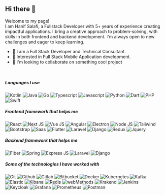 ## Hi there 👋

Welcome to my page!
<br>
I am Hanif Salafi, a Fullstack Developer with 5+ years of experience creating impactful applications. I bring a creative approach to problem-solving, with skills in both frontend and backend development. I'm always open to new challenges and eager to keep learning.

- 🔭  I am a Full Stack Developer and Technical Consultant.
- 🌱  Interested in Full Stack Mobile Application development.
- 👯  I'm looking to collaborate on something cool project
  
<br>

##### Languages I use

![Kotlin](https://img.shields.io/badge/Kotlin-0095D5?&style=for-the-badge&logo=kotlin&logoColor=white)
![Java](https://img.shields.io/badge/Java-ED8B00?style=for-the-badge&logo=openjdk&logoColor=white)
![Go](https://img.shields.io/badge/Go-00ADD8?style=for-the-badge&logo=go&logoColor=white)
![Typescript](https://img.shields.io/badge/TypeScript-007ACC?style=for-the-badge&logo=typescript&logoColor=white)
![Javascript](https://img.shields.io/badge/JavaScript-F7DF1E?style=for-the-badge&logo=javascript&logoColor=black)
![Python](https://img.shields.io/badge/Python-3776AB?style=for-the-badge&logo=python&logoColor=white)
![Dart](https://img.shields.io/badge/Dart-0175C2?style=for-the-badge&logo=dart&logoColor=white)
![PHP](https://img.shields.io/badge/PHP-777BB4?style=for-the-badge&logo=php&logoColor=white)
![Swift](https://img.shields.io/badge/Swift-FA7343?style=for-the-badge&logo=swift&logoColor=white)

##### Frontend framework that helps me

![React](https://img.shields.io/badge/React-20232A?style=for-the-badge&logo=react&logoColor=61DAFB)
![Next JS](https://img.shields.io/badge/next.js-000000?style=for-the-badge&logo=nextdotjs&logoColor=white)
![Vue JS](https://img.shields.io/badge/Vue.js-35495E?style=for-the-badge&logo=vue.js&logoColor=4FC08D)
![Angular](https://img.shields.io/badge/Angular-DD0031?style=for-the-badge&logo=angular&logoColor=white)
![Electron](https://img.shields.io/badge/Electron-123?style=for-the-badge&logo=electron&logoColor=%23fff&color=%2347848F)
![Node JS](https://img.shields.io/badge/Node.js-43853D?style=for-the-badge&logo=node.js&logoColor=white)
![Tailwind](https://img.shields.io/badge/Tailwind_CSS-38B2AC?style=for-the-badge&logo=tailwind-css&logoColor=white)
![Bootstrap](https://img.shields.io/badge/Bootstrap-563D7C?style=for-the-badge&logo=bootstrap&logoColor=white)
![Saas](https://img.shields.io/badge/Sass-CC6699?style=for-the-badge&logo=sass&logoColor=white)
![Flutter](https://img.shields.io/badge/Flutter-02569B?style=for-the-badge&logo=flutter&logoColor=white)
![Laravel](https://img.shields.io/badge/Laravel-FF2D20?style=for-the-badge&logo=laravel&logoColor=white)
![Django](https://img.shields.io/badge/Django-092E20?style=for-the-badge&logo=django&logoColor=white)
![Redux](https://img.shields.io/badge/Redux-593D88?style=for-the-badge&logo=redux&logoColor=white)
![Jquery](https://img.shields.io/badge/jQuery-0769AD?style=for-the-badge&logo=jquery&logoColor=white)

##### Backend framework that helps me

![Fiber](https://img.shields.io/badge/Fiber-123?style=for-the-badge&logo=go&color=%23bce6eb)
![Spring](https://img.shields.io/badge/Spring-6DB33F?style=for-the-badge&logo=spring&logoColor=white)
![Express JS](https://img.shields.io/badge/Express.js-404D59?style=for-the-badge)
![Laravel](https://img.shields.io/badge/Laravel-FF2D20?style=for-the-badge&logo=laravel&logoColor=white)
![Django](https://img.shields.io/badge/Django-092E20?style=for-the-badge&logo=django&logoColor=white)

##### Some of the technologies I have worked with

![Git](https://img.shields.io/badge/GIT-E44C30?style=for-the-badge&logo=git&logoColor=white)
![Github](https://img.shields.io/badge/GitHub-100000?style=for-the-badge&logo=github&logoColor=white)
![Gitlab](https://img.shields.io/badge/GitLab-330F63?style=for-the-badge&logo=gitlab&logoColor=white)
![Bitbucket](https://img.shields.io/badge/Bitbucket-0747a6?style=for-the-badge&logo=bitbucket&logoColor=white)
![Docker](https://img.shields.io/badge/Docker-123?style=for-the-badge&logo=docker&color=%23bce6eb)
![Kubernetes](https://img.shields.io/badge/Kubernetes-123?style=for-the-badge&logo=kubernetes&logoColor=%23fff&color=%23326CE5)
![Kafka](https://img.shields.io/badge/Kafka-123?style=for-the-badge&logo=apachekafka&color=%23000)
![Elastic](https://img.shields.io/badge/Elastic-123?style=for-the-badge&logo=elastic&logoColor=%23000&color=%23fdd38a)
![Kibana](https://img.shields.io/badge/kibana-123?style=for-the-badge&logo=kibana&logoColor=%23fff&color=%23005571)
![Redis](https://img.shields.io/badge/Redis-123?style=for-the-badge&logo=redis&logoColor=%23fff&color=%23ef7e55)
![webMethods](https://img.shields.io/badge/WebMethods-123?style=for-the-badge&logoColor=%23fff&color=%2355c6ef)
![Krakend](https://img.shields.io/badge/Krakend-123?style=for-the-badge&logoColor=%23fff&color=%23000)
![Jenkins](https://img.shields.io/badge/jenkins-123?style=for-the-badge&logo=jenkins&logoColor=%23000&color=%23d8dcdd)
![Keycloak](https://img.shields.io/badge/keycloak-123?style=for-the-badge&logo=keycloak&logoColor=%23fff&color=%2340a6bf)
![Grafana](https://img.shields.io/badge/grafana-123?style=for-the-badge&logo=grafana&logoColor=%23fff&color=%23F46800)
![Prometheus](https://img.shields.io/badge/prometheus-123?style=for-the-badge&logo=prometheus&logoColor=%23fff&color=%23c15709)
![Postman](https://img.shields.io/badge/Postman-123?style=for-the-badge&logo=postman&logoColor=%23fff&color=%23FF6C37)


	

